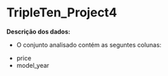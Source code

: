 # TripleTen_Project4

**Descrição dos dados:**

* O conjunto analisado contém as seguntes colunas:
 - price
 - model_year
